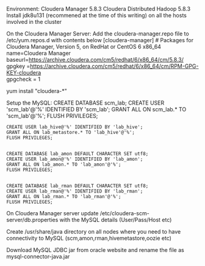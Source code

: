 Environment:
Cloudera Manager 5.8.3
Cloudera Distributed Hadoop 5.8.3
Install jdk8u131 (recommened at the time of this writing) on all the hosts involved in the cluster 

On the Cloudera Manager Server:
Add the cloudera-manager.repo file to /etc/yum.repos.d with contents below
	[cloudera-manager]
	# Packages for Cloudera Manager, Version 5, on RedHat or CentOS 6 x86_64           	  
	name=Cloudera Manager
	baseurl=https://archive.cloudera.com/cm5/redhat/6/x86_64/cm/5.8.3/
	gpgkey =https://archive.cloudera.com/cm5/redhat/6/x86_64/cm/RPM-GPG-KEY-cloudera    
	gpgcheck = 1

yum install "cloudera-*"

Setup the MySQL:
	CREATE DATABASE scm_lab;
	CREATE USER 'scm_lab'@'%' IDENTIFIED BY 'scm_lab';
	GRANT ALL ON scm_lab.* TO 'scm_lab'@'%';
	FLUSH PRIVILEGES;
	
	CREATE USER lab_hive@'%' IDENTIFIED BY 'lab_hive';
	GRANT ALL ON lab_metastore.* TO 'lab_hive'@'%';
	FLUSH PRIVILEGES;


	CREATE DATABASE lab_amon DEFAULT CHARACTER SET utf8;
	CREATE USER lab_amon@'%' IDENTIFIED BY 'lab_amon';
	GRANT ALL ON lab_amon.* TO 'lab_amon'@'%';
	FLUSH PRIVILEGES;


	CREATE DATABASE lab_rman DEFAULT CHARACTER SET utf8;
	CREATE USER lab_rman@'%' IDENTIFIED BY 'lab_rman';
	GRANT ALL ON lab_rman.* TO 'lab_rman'@'%';
	FLUSH PRIVILEGES;


On Cloudera Manager server update /etc/cloudera-scm-server/db.properties with the MySQL details (User/Pass/Host etc)

Create /usr/share/java directory on all nodes where you need to have connectivity to MySQL (scm,amon,rman,hivemetastore,oozie etc)

Download MySQL JDBC jar from oracle website and rename the file as mysql-connector-java.jar

